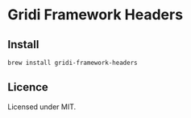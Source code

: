 # Gridi Framework Headers

## Install
`brew install gridi-framework-headers`

## Licence

Licensed under MIT.
